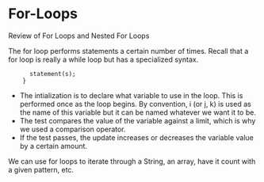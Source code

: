# For-Loops
Review of For Loops and Nested For Loops

The for loop performs statements a certain number of times.  Recall that a for loop is really a while loop but has a specialized syntax.  

```for(initialization; test; update) {
      statement(s); 
    }
```
- The intialization is to declare what variable to use in the loop.  This is performed once as the loop begins.  By convention, i (or j, k) is used as the name of this variable but it can be named whatever we want it to be.  
- The test compares the value of the variable against a limit, which is why we used a comparison operator.  
- If the test passes, the update increases or decreases the variable value by a certain amount.  

We can use for loops to iterate through a String, an array, have it count with a given pattern, etc.  
